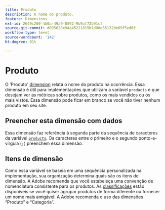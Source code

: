 ```yaml
---
title: Produto
description: O nome do produto.
feature: Dimensions
exl-id: 2649c200-4b0a-49a9-8592-9b9af72b91cf
source-git-commit: d095628e94a45221815b1d08e35132de09f5ed8f
workflow-type: tm+mt
source-wordcount: '142'
ht-degree: 91%

---
```


# Produto

O &#39;Produto&#39; [dimension](overview.md) relata o nome do produto na ocorrência. Essa dimensão é útil para implementações que utilizam a variável `products` e que desejam ver as métricas sobre produtos, como os mais vendidos ou os mais vistos. Essa dimensão pode ficar em branco se você não tiver nenhum produto em seu site.

## Preencher esta dimensão com dados

Essa dimensão faz referência à segunda parte da sequência de caracteres da variável [`products`](/help/implement/vars/page-vars/products.md). Os caracteres entre o primeiro e o segundo ponto-e-vírgula (`;`) preenchem essa dimensão.

## Itens de dimensão

Como essa variável se baseia em uma sequência personalizada na implementação, sua organização determina quais são os itens de dimensão. A Adobe recomenda que você estabeleça uma convenção de nomenclatura consistente para os produtos. As [classificações](../classifications/c-classifications.md) estão disponíveis se você quiser agrupar produtos de forma diferente ou fornecer um nome mais amigável. A Adobe recomenda o uso das dimensões “Produto” e “Categoria”.
